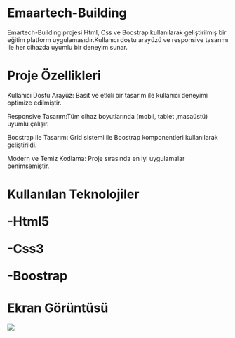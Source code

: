 # Emaartech-Building

Emartech-Building projesi Html, Css ve Boostrap kullanılarak geliştirilmiş bir eğitim platform uygulamasıdır.Kullanıcı dostu arayüzü ve responsive tasarımı ile her cihazda uyumlu bir deneyim sunar.

<h1>Proje Özellikleri</h1>

Kullanıcı Dostu Arayüz: Basit ve etkili bir tasarım ile kullanıcı deneyimi optimize edilmiştir.

Responsive Tasarım:Tüm cihaz boyutlarında (mobil, tablet ,masaüstü) uyumlu çalışır.

Boostrap ile Tasarım: Grid sistemi ile Boostrap komponentleri kullanılarak geliştirildi.

Modern ve Temiz Kodlama: Proje sırasında en iyi uygulamalar benimsemiştir.

<h1>Kullanılan Teknolojiler

 -Html5

 -Css3

 -Boostrap

<h1>Ekran Görüntüsü</h1>

![](kayıt.gif)
